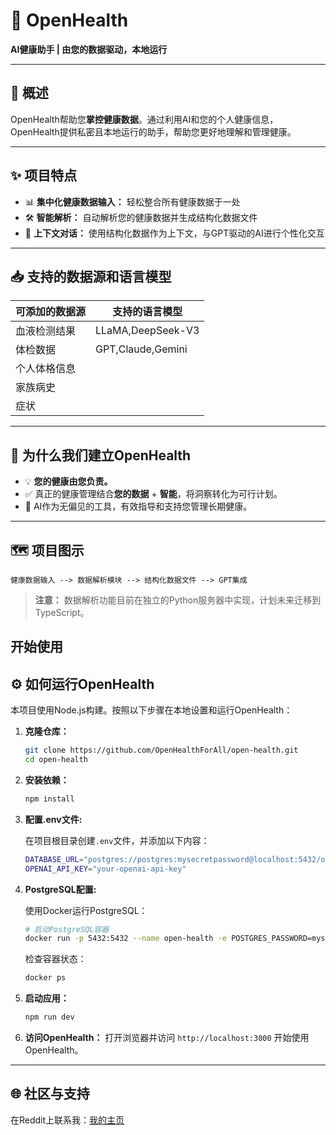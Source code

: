 # 🚀 **OpenHealth**

**AI健康助手 | 由您的数据驱动，本地运行**

---

## 🌟 概述

OpenHealth帮助您**掌控健康数据**。通过利用AI和您的个人健康信息，
OpenHealth提供私密且本地运行的助手，帮助您更好地理解和管理健康。

---

## ✨ 项目特点

- 📊 **集中化健康数据输入：** 轻松整合所有健康数据于一处
- 🛠️ **智能解析：** 自动解析您的健康数据并生成结构化数据文件
- 🤝 **上下文对话：** 使用结构化数据作为上下文，与GPT驱动的AI进行个性化交互

---

## 📥 支持的数据源和语言模型

| **可添加的数据源** | **支持的语言模型** |
|-------------------|-------------------|
| 血液检测结果      | LLaMA,DeepSeek-V3  |
| 体检数据          | GPT,Claude,Gemini  |
| 个人体格信息      |                   |
| 家族病史          |                   |
| 症状              |                   |

---

## 🤔 为什么我们建立OpenHealth

- 💡 **您的健康由您负责。**
- ✅ 真正的健康管理结合**您的数据** + **智能**，将洞察转化为可行计划。
- 🧠 AI作为无偏见的工具，有效指导和支持您管理长期健康。

---

## 🗺️ 项目图示

```plaintext
健康数据输入 --> 数据解析模块 --> 结构化数据文件 --> GPT集成
```

> **注意：** 数据解析功能目前在独立的Python服务器中实现，计划未来迁移到TypeScript。

## 开始使用

## ⚙️ 如何运行OpenHealth

本项目使用Node.js构建。按照以下步骤在本地设置和运行OpenHealth：

1. **克隆仓库：**

   ```bash
   git clone https://github.com/OpenHealthForAll/open-health.git
   cd open-health
   ```

2. **安装依赖：**

   ```bash
   npm install
   ```

3. **配置.env文件:**

   在项目根目录创建`.env`文件，并添加以下内容：
   ```bash
   DATABASE_URL="postgres://postgres:mysecretpassword@localhost:5432/open-health"
   OPENAI_API_KEY="your-openai-api-key"
   ```

4. **PostgreSQL配置:**

   使用Docker运行PostgreSQL：

   ```bash
   # 启动PostgreSQL容器
   docker run -p 5432:5432 --name open-health -e POSTGRES_PASSWORD=mysecretpassword -d postgres
   ```

   检查容器状态：
   ```bash
   docker ps
   ```

5. **启动应用：**

   ```bash
   npm run dev
   ```

4. **访问OpenHealth：**
   打开浏览器并访问 `http://localhost:3000` 开始使用OpenHealth。

---

## 🌐 社区与支持

在Reddit上联系我：[我的主页](https://www.reddit.com/user/Dry_Steak30/) 